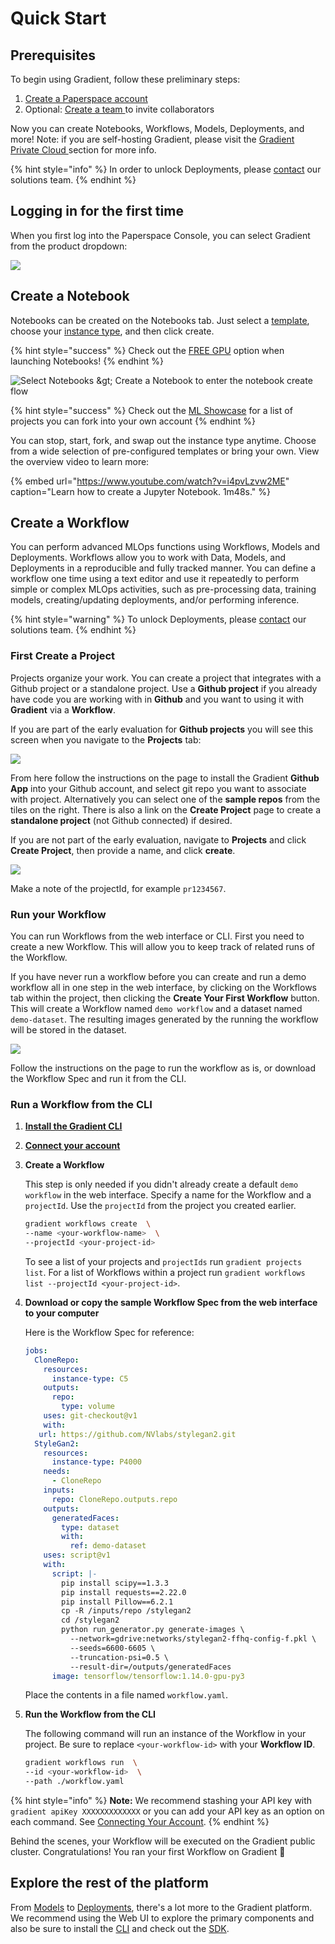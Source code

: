 # Quick Start

## Prerequisites

To begin using Gradient, follow these preliminary steps:

1. [Create a Paperspace account ](https://console.paperspace.com/signup?gradient=true)
2. Optional: [Create a team ](https://support.paperspace.com/hc/en-us/articles/360010359213-Creating-and-Managing-Paperspace-Teams)to invite collaborators

Now you can create Notebooks, Workflows, Models, Deployments, and more! Note: if you are self-hosting Gradient, please visit the [Gradient Private Cloud ](../../gradient-private-cloud/about/setup/self-hosted-clusters/)section for more info.

{% hint style="info" %}
In order to unlock Deployments, please [contact](https://info.paperspace.com/contact-sales-gradient) our solutions team.
{% endhint %}

## Logging in for the first time

When you first log into the Paperspace Console, you can select Gradient from the product dropdown:

![](../../.gitbook/assets/image%20%2832%29.png)

## Create a Notebook

Notebooks can be created on the Notebooks tab. Just select a [template](../../explore-train-deploy/notebooks/create-a-notebook/notebook-containers/), choose your [instance type](../../more/instance-types/), and then click create.

{% hint style="success" %}
Check out the [FREE GPU](../../more/instance-types/free-instances.md) option when launching Notebooks!
{% endhint %}

![Select Notebooks &amp;gt; Create a Notebook to enter the notebook create flow](../../.gitbook/assets/screen-shot-2021-04-18-at-10.00.21-pm.png)

{% hint style="success" %}
Check out the [ML Showcase](https://ml-showcase.paperspace.com/) for a list of projects you can fork into your own account
{% endhint %}

You can stop, start, fork, and swap out the instance type anytime. Choose from a wide selection of pre-configured templates or bring your own. View the overview video to learn more:

{% embed url="https://www.youtube.com/watch?v=i4pvLzvw2ME" caption="Learn how to create a Jupyter Notebook. 1m48s." %}

## Create a Workflow

You can perform advanced MLOps functions using Workflows, Models and Deployments. Workflows allow you to work with Data, Models, and Deployments in a reproducible and fully tracked manner. You can define a workflow one time using a text editor and use it repeatedly to perform simple or complex MLOps activities, such as pre-processing data, training models, creating/updating deployments, and/or performing inference.

{% hint style="warning" %}
To unlock Deployments, please [contact](https://info.paperspace.com/contact-sales-gradient) our solutions team.
{% endhint %}

### First Create a Project

Projects organize your work. You can create a project that integrates with a Github project or a standalone project.  Use a **Github project** if you already have code you are working with in **Github** and you want to using it with **Gradient** via a **Workflow**.  
  
If you are part of the early evaluation for **Github projects** you will see this screen when you navigate to the **Projects** tab:

![](../../.gitbook/assets/image%20%2882%29.png)

From here follow the instructions on the page to install the Gradient **Github App** into your Github account, and select git repo you want to associate with project.  Alternatively you can select one of the **sample repos** from the tiles on the right.  There is also a link on the **Create Project** page to create a **standalone project** \(not Github connected\) if desired.

If you are not part of the early evaluation, navigate to **Projects** and click **Create Project**, then provide a name, and click **create**.

![](../../.gitbook/assets/screen-shot-2021-04-22-at-11.46.07-am.png)

Make a note of the projectId, for example `pr1234567`.

### Run your Workflow

You can run Workflows from the web interface or CLI. First you need to create a new Workflow. This will allow you to keep track of related runs of the Workflow.

If you have never run a workflow before you can create and run a demo workflow all in one step in the web interface, by clicking on the Workflows tab within the project, then clicking the **Create Your First Workflow** button. This will create a Workflow named `demo workflow` and a dataset named `demo-dataset`. The resulting images generated by the running the workflow will be stored in the dataset.

![](../../.gitbook/assets/screen-shot-2021-08-11-at-08.33.34-pm.png)

Follow the instructions on the page to run the workflow as is, or download the Workflow Spec and run it from the CLI.

### **Run a Workflow from the CLI**

1. [**Install the Gradient CLI**](install-the-cli.md)
2. [**Connect your account**](install-the-cli.md#connecting-your-account)
3. **Create a Workflow**

   This step is only needed if you didn't already create a default `demo workflow` in the web interface. Specify a name for the Workflow and a `projectId`. Use the `projectId` from the project you created earlier.

   ```bash
   gradient workflows create  \ 
   --name <your-workflow-name>  \
   --projectId <your-project-id>
   ```

   To see a list of your projects and `projectIds` run `gradient projects list`. For a list of Workflows within a project run `gradient workflows list --projectId <your-project-id>`.

4. **Download or copy the sample Workflow Spec from the web interface to your computer**

   Here is the Workflow Spec for reference:

   ```yaml
   jobs:
     CloneRepo:
       resources:
         instance-type: C5
       outputs:
         repo:
           type: volume
       uses: git-checkout@v1
       with:
      url: https://github.com/NVlabs/stylegan2.git
     StyleGan2:
       resources:
         instance-type: P4000
       needs:
         - CloneRepo
       inputs:
         repo: CloneRepo.outputs.repo
       outputs:
         generatedFaces:
           type: dataset
           with:
             ref: demo-dataset
       uses: script@v1
       with:
         script: |-
           pip install scipy==1.3.3
           pip install requests==2.22.0
           pip install Pillow==6.2.1
           cp -R /inputs/repo /stylegan2
           cd /stylegan2
           python run_generator.py generate-images \
             --network=gdrive:networks/stylegan2-ffhq-config-f.pkl \
             --seeds=6600-6605 \
             --truncation-psi=0.5 \
             --result-dir=/outputs/generatedFaces
         image: tensorflow/tensorflow:1.14.0-gpu-py3
   ```

   Place the contents in a file named `workflow.yaml`.

5. **Run the Workflow from the CLI**

   The following command will run an instance of the Workflow in your project. Be sure to replace `<your-workflow-id>` with your **Workflow ID**.

   ```bash
   gradient workflows run  \ 
   --id <your-workflow-id>  \
   --path ./workflow.yaml
   ```

{% hint style="info" %}
**Note:** We recommend stashing your API key with `gradient apiKey XXXXXXXXXXXXX` or you can add your API key as an option on each command. See [Connecting Your Account](install-the-cli.md#connecting-your-account).
{% endhint %}

Behind the scenes, your Workflow will be executed on the Gradient public cluster. Congratulations! You ran your first Workflow on Gradient 🚀

## Explore the rest of the platform

From [Models](../../data/models/) to [Deployments](../../explore-train-deploy/deployments/), there's a lot more to the Gradient platform. We recommend using the Web UI to explore the primary components and also be sure to install the [CLI](install-the-cli.md) and check out the [SDK](../../more/gradient-python-sdk-1/).

